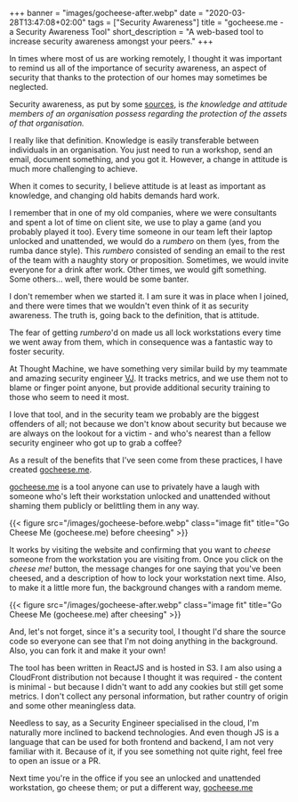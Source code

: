 +++
banner = "images/gocheese-after.webp"
date = "2020-03-28T13:47:08+02:00"
tags = ["Security Awareness"]
title = "gocheese.me - a Security Awareness Tool"
short_description = "A web-based tool to increase security awareness amongst your peers."
+++

In times where most of us are working remotely, I thought it was important to remind us all of the importance of security awareness, an aspect of security that thanks to the protection of our homes may sometimes be neglected.

Security awareness, as put by some [sources](https://en.wikipedia.org/wiki/Security_awareness), is _the knowledge and attitude members of an organisation possess regarding the protection of the assets of that organisation._ 

I really like that definition. Knowledge is easily transferable between individuals in an organisation. You just need to run a workshop, send an email, document something, and you got it. However, a change in attitude is much more challenging to achieve.

When it comes to security, I believe attitude is at least as important as knowledge, and changing old habits demands hard work.

I remember that in one of my old companies, where we were consultants and spent a lot of time on client site, we use to play a game (and you probably played it too). Every time someone in our team left their laptop unlocked and unattended, we would do a _rumbero_ on them (yes, from the rumba dance style). This _rumbero_ consisted of sending an email to the rest of the team with a naughty story or proposition. Sometimes, we would invite everyone for a drink after work. Other times, we would gift something. Some others... well, there would be some banter.

I don't remember when we started it. I am sure it was in place when I joined, and there were times that we wouldn't even think of it as security awareness. The truth is, going back to the definition, that is attitude. 

The fear of getting _rumbero_'d on made us all lock workstations every time we went away from them, which in consequence was a fantastic way to foster security.

At Thought Machine, we have something very similar build by my teammate and amazing security engineer [VJ](https://github.com/VJftw). It tracks metrics, and we use them not to blame or finger point anyone, but provide additional security training to those who seem to need it most.

I love that tool, and in the security team we probably are the biggest offenders of all; not because we don't know about security but because we are always on the lookout for a victim - and who's nearest than a fellow security engineer who got up to grab a coffee?

As a result of the benefits that I've seen come from these practices, I have created [gocheese.me](gocheese.me). 

[gocheese.me](gocheese.me) is a tool anyone can use to privately have a laugh with someone who's left their workstation unlocked and unattended without shaming them publicly or belittling them in any way.

{{< figure src="/images/gocheese-before.webp" class="image fit" title="Go Cheese Me (gocheese.me) before cheesing" >}}

It works by visiting the website and confirming that you want to _cheese_ someone from the workstation you are visiting from. Once you click on the _cheese me!_ button, the message changes for one saying that you've been cheesed, and a description of how to lock your workstation next time. Also, to make it a little more fun, the background changes with a random meme.

{{< figure src="/images/gocheese-after.webp" class="image fit" title="Go Cheese Me (gocheese.me) after cheesing" >}}


And, let's not forget, since it's a security tool, I thought I'd share the source code so everyone can see that I'm not doing anything in the background. Also, you can fork it and make it your own!

The tool has been written in ReactJS and is hosted in S3. I am also using a CloudFront distribution not because I thought it was required - the content is minimal - but because I didn't want to add any cookies but still get some metrics. I don't collect any personal information, but rather country of origin and some other meaningless data.

Needless to say, as a Security Engineer specialised in the cloud, I'm naturally more inclined to backend technologies. And even though JS is a language that can be used for both frontend and backend, I am not very familiar with it. Because of it, if you see something not quite right, feel free to open an issue or a PR.

Next time you're in the office if you see an unlocked and unattended workstation, go cheese them; or put a different way, [gocheese.me](https://gocheese.me)